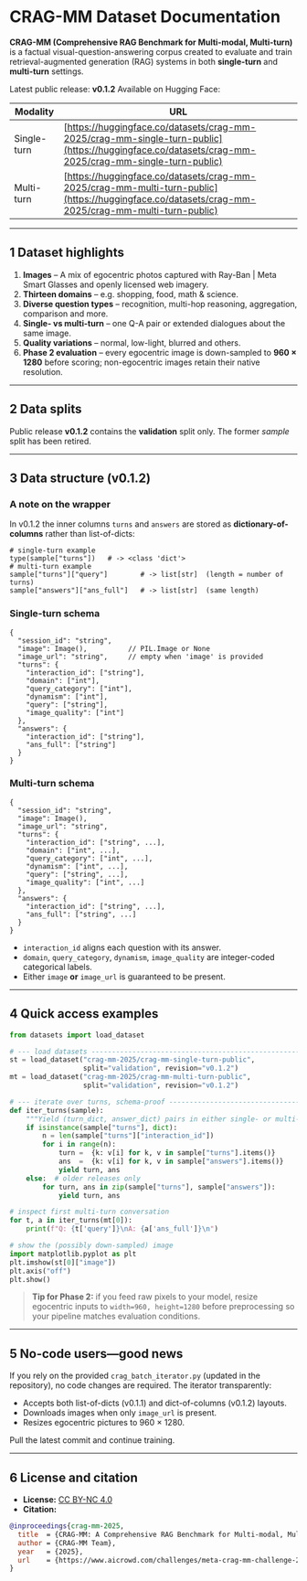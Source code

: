 # CRAG-MM Dataset Documentation

**CRAG-MM (Comprehensive RAG Benchmark for Multi-modal, Multi-turn)** is a factual visual-question-answering corpus created to evaluate and train retrieval-augmented generation (RAG) systems in both **single-turn** and **multi-turn** settings.

Latest public release: **v0.1.2**
Available on Hugging Face:

| Modality    | URL                                                                                                                                                |
| ----------- | -------------------------------------------------------------------------------------------------------------------------------------------------- |
| Single-turn | [https://huggingface.co/datasets/crag-mm-2025/crag-mm-single-turn-public](https://huggingface.co/datasets/crag-mm-2025/crag-mm-single-turn-public) |
| Multi-turn  | [https://huggingface.co/datasets/crag-mm-2025/crag-mm-multi-turn-public](https://huggingface.co/datasets/crag-mm-2025/crag-mm-multi-turn-public)   |

---

## 1  Dataset highlights

1. **Images** – A mix of egocentric photos captured with Ray-Ban | Meta Smart Glasses and openly licensed web imagery.
2. **Thirteen domains** – e.g. shopping, food, math & science.
3. **Diverse question types** – recognition, multi-hop reasoning, aggregation, comparison and more.
4. **Single- vs multi-turn** – one Q-A pair or extended dialogues about the same image.
5. **Quality variations** – normal, low-light, blurred and others.
6. **Phase 2 evaluation** – every egocentric image is down-sampled to **960 × 1280** before scoring; non-egocentric images retain their native resolution.

---

## 2  Data splits

Public release **v0.1.2** contains the **validation** split only.
The former *sample* split has been retired.

---

## 3  Data structure (v0.1.2)

### A note on the wrapper

In v0.1.2 the inner columns `turns` and `answers` are stored as **dictionary-of-columns** rather than list-of-dicts:

```text
# single-turn example
type(sample["turns"])   # -> <class 'dict'>
# multi-turn example
sample["turns"]["query"]        # -> list[str]  (length = number of turns)
sample["answers"]["ans_full"]   # -> list[str]  (same length)
```

### Single-turn schema

```jsonc
{
  "session_id": "string",
  "image": Image(),          // PIL.Image or None
  "image_url": "string",     // empty when 'image' is provided
  "turns": {
    "interaction_id": ["string"],
    "domain": ["int"],
    "query_category": ["int"],
    "dynamism": ["int"],
    "query": ["string"],
    "image_quality": ["int"]
  },
  "answers": {
    "interaction_id": ["string"],
    "ans_full": ["string"]
  }
}
```

### Multi-turn schema

```jsonc
{
  "session_id": "string",
  "image": Image(),
  "image_url": "string",
  "turns": {
    "interaction_id": ["string", ...],
    "domain": ["int", ...],
    "query_category": ["int", ...],
    "dynamism": ["int", ...],
    "query": ["string", ...],
    "image_quality": ["int", ...]
  },
  "answers": {
    "interaction_id": ["string", ...],
    "ans_full": ["string", ...]
  }
}
```

* `interaction_id` aligns each question with its answer.
* `domain`, `query_category`, `dynamism`, `image_quality` are integer-coded categorical labels.
* Either `image` **or** `image_url` is guaranteed to be present.

---

## 4  Quick access examples

```python
from datasets import load_dataset

# --- load datasets ---------------------------------------------------------
st = load_dataset("crag-mm-2025/crag-mm-single-turn-public",
                  split="validation", revision="v0.1.2")
mt = load_dataset("crag-mm-2025/crag-mm-multi-turn-public",
                  split="validation", revision="v0.1.2")

# --- iterate over turns, schema-proof --------------------------------------
def iter_turns(sample):
    """Yield (turn_dict, answer_dict) pairs in either single- or multi-turn rows."""
    if isinstance(sample["turns"], dict):
        n = len(sample["turns"]["interaction_id"])
        for i in range(n):
            turn =  {k: v[i] for k, v in sample["turns"].items()}
            ans  =  {k: v[i] for k, v in sample["answers"].items()}
            yield turn, ans
    else:  # older releases only
        for turn, ans in zip(sample["turns"], sample["answers"]):
            yield turn, ans

# inspect first multi-turn conversation
for t, a in iter_turns(mt[0]):
    print(f"Q: {t['query']}\nA: {a['ans_full']}\n")

# show the (possibly down-sampled) image
import matplotlib.pyplot as plt
plt.imshow(st[0]["image"])
plt.axis("off")
plt.show()
```

> **Tip for Phase 2:** if you feed raw pixels to your model, resize egocentric inputs to `width=960, height=1280` before preprocessing so your pipeline matches evaluation conditions.

---

## 5  No-code users—good news

If you rely on the provided `crag_batch_iterator.py` (updated in the repository), no code changes are required. The iterator transparently:

* Accepts both list-of-dicts (v0.1.1) and dict-of-columns (v0.1.2) layouts.
* Downloads images when only `image_url` is present.
* Resizes egocentric pictures to 960 × 1280.

Pull the latest commit and continue training.

---

## 6  License and citation

* **License:** [CC BY-NC 4.0](https://creativecommons.org/licenses/by-nc/4.0)
* **Citation:**

```bibtex
@inproceedings{crag-mm-2025,
  title  = {CRAG-MM: A Comprehensive RAG Benchmark for Multi-modal, Multi-turn Question Answering},
  author = {CRAG-MM Team},
  year   = {2025},
  url    = {https://www.aicrowd.com/challenges/meta-crag-mm-challenge-2025}
}
```
